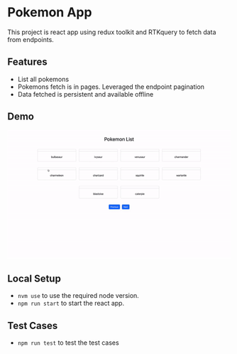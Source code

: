 # Pokemon App

This project is react app using redux toolkit and RTKquery to fetch data from endpoints.

## Features

- List all pokemons
- Pokemons fetch is in pages. Leveraged the endpoint pagination
- Data fetched is persistent and available offline

## Demo

![](https://raw.githubusercontent.com/code-inspector/pokemon-app/main/Demo.gif)

## Local Setup

- `nvm use` to use the required node version.
- `npm run start` to start the react app.

## Test Cases

- `npm run test` to test the test cases
